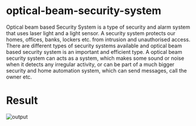 # optical-beam-security-system

Optical beam based Security System is a type of security and alarm system that uses laser light and a light sensor. A security system protects our homes, offices, banks, lockers etc. from intrusion and unauthorised access. There are different types of security systems available and optical beam based security system is an important and efficient type. A optical beam security system can acts as a system, which makes some sound or noise when it detects any irregular activity, or can be part of a much bigger security and home automation system, which can send messages, call the owner etc.

# Result

![output](https://user-images.githubusercontent.com/43854300/57904261-97908c80-788f-11e9-9546-a1e4d2bf989f.jpg)
